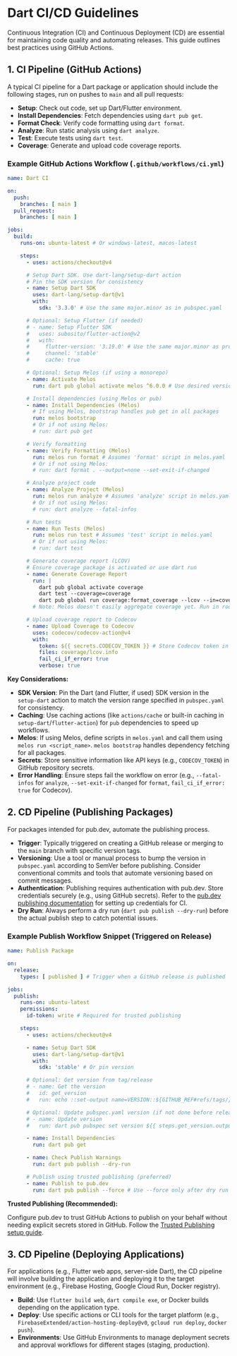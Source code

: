 # Dart CI/CD Guidelines

Continuous Integration (CI) and Continuous Deployment (CD) are essential for maintaining code quality and automating releases. This guide outlines best practices using GitHub Actions.

## 1. CI Pipeline (GitHub Actions)

A typical CI pipeline for a Dart package or application should include the following stages, run on pushes to `main` and all pull requests:

- **Setup**: Check out code, set up Dart/Flutter environment.
- **Install Dependencies**: Fetch dependencies using `dart pub get`.
- **Format Check**: Verify code formatting using `dart format`.
- **Analyze**: Run static analysis using `dart analyze`.
- **Test**: Execute tests using `dart test`.
- **Coverage**: Generate and upload code coverage reports.

### Example GitHub Actions Workflow (`.github/workflows/ci.yml`)

```yaml
name: Dart CI

on:
  push:
    branches: [ main ]
  pull_request:
    branches: [ main ]

jobs:
  build:
    runs-on: ubuntu-latest # Or windows-latest, macos-latest

    steps:
      - uses: actions/checkout@v4

      # Setup Dart SDK. Use dart-lang/setup-dart action
      # Pin the SDK version for consistency
      - name: Setup Dart SDK
        uses: dart-lang/setup-dart@v1
        with:
          sdk: '3.3.0' # Use the same major.minor as in pubspec.yaml

      # Optional: Setup Flutter (if needed)
      # - name: Setup Flutter SDK
      #   uses: subosito/flutter-action@v2
      #   with:
      #     flutter-version: '3.19.0' # Use the same major.minor as project
      #     channel: 'stable'
      #     cache: true

      # Optional: Setup Melos (if using a monorepo)
      - name: Activate Melos
        run: dart pub global activate melos ^6.0.0 # Use desired version

      # Install dependencies (using Melos or pub)
      - name: Install Dependencies (Melos)
        # If using Melos, bootstrap handles pub get in all packages
        run: melos bootstrap
        # Or if not using Melos:
        # run: dart pub get

      # Verify formatting
      - name: Verify Formatting (Melos)
        run: melos run format # Assumes 'format' script in melos.yaml
        # Or if not using Melos:
        # run: dart format . --output=none --set-exit-if-changed

      # Analyze project code
      - name: Analyze Project (Melos)
        run: melos run analyze # Assumes 'analyze' script in melos.yaml
        # Or if not using Melos:
        # run: dart analyze --fatal-infos

      # Run tests
      - name: Run Tests (Melos)
        run: melos run test # Assumes 'test' script in melos.yaml
        # Or if not using Melos:
        # run: dart test

      # Generate coverage report (LCOV)
      # Ensure coverage package is activated or use dart run
      - name: Generate Coverage Report
        run: |
          dart pub global activate coverage
          dart test --coverage=coverage
          dart pub global run coverage:format_coverage --lcov --in=coverage --out=coverage/lcov.info --packages=.dart_tool/package_config.json --report-on=lib
        # Note: Melos doesn't easily aggregate coverage yet. Run in root or per-package.

      # Upload coverage report to Codecov
      - name: Upload Coverage to Codecov
        uses: codecov/codecov-action@v4
        with:
          token: ${{ secrets.CODECOV_TOKEN }} # Store Codecov token in GitHub secrets
          files: coverage/lcov.info
          fail_ci_if_error: true
          verbose: true
```

**Key Considerations:**

- **SDK Version**: Pin the Dart (and Flutter, if used) SDK version in the `setup-dart` action to match the version range specified in `pubspec.yaml` for consistency.
- **Caching**: Use caching actions (like `actions/cache` or built-in caching in `setup-dart`/`flutter-action`) for `pub` dependencies to speed up workflows.
- **Melos**: If using Melos, define scripts in `melos.yaml` and call them using `melos run <script_name>`. `melos bootstrap` handles dependency fetching for all packages.
- **Secrets**: Store sensitive information like API keys (e.g., `CODECOV_TOKEN`) in GitHub repository secrets.
- **Error Handling**: Ensure steps fail the workflow on error (e.g., `--fatal-infos` for `analyze`, `--set-exit-if-changed` for `format`, `fail_ci_if_error: true` for Codecov).

## 2. CD Pipeline (Publishing Packages)

For packages intended for pub.dev, automate the publishing process.

- **Trigger**: Typically triggered on creating a GitHub release or merging to the `main` branch with specific version tags.
- **Versioning**: Use a tool or manual process to bump the version in `pubspec.yaml` according to SemVer before publishing. Consider conventional commits and tools that automate versioning based on commit messages.
- **Authentication**: Publishing requires authentication with pub.dev. Store credentials securely (e.g., using GitHub secrets). Refer to the [pub.dev publishing documentation](https://dart.dev/tools/pub/publishing#automated-publishing) for setting up credentials for CI.
- **Dry Run**: Always perform a dry run (`dart pub publish --dry-run`) before the actual publish step to catch potential issues.

### Example Publish Workflow Snippet (Triggered on Release)

```yaml
name: Publish Package

on:
  release:
    types: [ published ] # Trigger when a GitHub release is published

jobs:
  publish:
    runs-on: ubuntu-latest
    permissions:
      id-token: write # Required for trusted publishing

    steps:
      - uses: actions/checkout@v4

      - name: Setup Dart SDK
        uses: dart-lang/setup-dart@v1
        with:
          sdk: 'stable' # Or pin version

      # Optional: Get version from tag/release
      # - name: Get the version
      #   id: get_version
      #   run: echo ::set-output name=VERSION::${GITHUB_REF#refs/tags/}

      # Optional: Update pubspec.yaml version (if not done before release)
      # - name: Update version
      #   run: dart pub pubspec set version ${{ steps.get_version.outputs.VERSION }}

      - name: Install Dependencies
        run: dart pub get

      - name: Check Publish Warnings
        run: dart pub publish --dry-run

      # Publish using trusted publishing (preferred)
      - name: Publish to pub.dev
        run: dart pub publish --force # Use --force only after dry run and checks
```

**Trusted Publishing (Recommended):**

Configure pub.dev to trust GitHub Actions to publish on your behalf without needing explicit secrets stored in GitHub. Follow the [Trusted Publishing setup guide](https://dart.dev/tools/pub/publishing#trusted-publishing-with-github-actions).

## 3. CD Pipeline (Deploying Applications)

For applications (e.g., Flutter web apps, server-side Dart), the CD pipeline will involve building the application and deploying it to the target environment (e.g., Firebase Hosting, Google Cloud Run, Docker registry).

- **Build**: Use `flutter build web`, `dart compile exe`, or Docker builds depending on the application type.
- **Deploy**: Use specific actions or CLI tools for the target platform (e.g., `FirebaseExtended/action-hosting-deploy@v0`, `gcloud run deploy`, `docker push`).
- **Environments**: Use GitHub Environments to manage deployment secrets and approval workflows for different stages (staging, production).